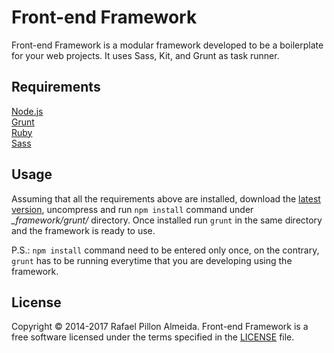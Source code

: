 # Front-end Framework

Front-end Framework is a modular framework developed to be a boilerplate for your web projects. It uses Sass, Kit, and Grunt as task runner.


## Requirements

[Node.js](http://nodejs.org/)  
[Grunt](http://gruntjs.com/)  
[Ruby](https://www.ruby-lang.org/en/downloads/)  
[Sass](http://sass-lang.com/)


## Usage

Assuming that all the requirements above are installed, download the [latest version](https://github.com/rafael-rpa/front-end-framework/archive/master.zip), uncompress and run ```npm install``` command under *_framework/grunt/* directory. Once installed run ```grunt``` in the same directory and the framework is ready to use.

P.S.: ```npm install``` command need to be entered only once, on the contrary, ```grunt``` has to be running everytime that you are developing using the framework.


## License

Copyright © 2014-2017 Rafael Pillon Almeida. Front-end Framework is a free software licensed under the terms specified in the [LICENSE](https://github.com/rafael-rpa/front-end-framework/blob/master/LICENSE.md) file.
